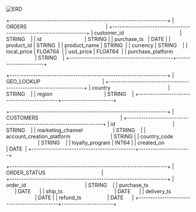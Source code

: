 ![ERD](https://github.com/jessicacampbell-astro/e-Electronics_analysis/assets/23153120/c73a90ad-07d6-44bd-88b2-3d51b63ebfb1)

+-------------------------------------------------------------------+
| ORDERS                                                            |
+-------------------------------------------------------------------+
| customer_id                                           | STRING    |
| id                                                    | STRING    | 
| purchase_ts                                           | DATE      | 
| product_id                                            | STRING    |
| product_name                                          | STRING    |
| currency                                              | STRING    |
| local_price                                           | FLOAT64   |
| usd_price                                             | FLOAT64   |
| purchase_platform                                     | STRING    |
+--------------------------------------------+----------------------+

+-------------------------------------------------------------------+
| GEO_LOOKUP                                                        |
+-------------------------------------------------------------------+
| country                                               | STRING    |
| region                                                | STRING    | 
+--------------------------------------------+----------------------+

+-------------------------------------------------------------------+
| CUSTOMERS                                                         |
+-------------------------------------------------------------------+
| id                                                    | STRING    |
| marketing_channel                                     | STRING    |
| account_creation_platform                             | STRING    |
| country_code                                          | STRING    | 
| loyalty_program                                       | INT64     | 
| created_on                                            | DATE      |
+--------------------------------------------+----------------------+

+-------------------------------------------------------------------+
| ORDER_STATUS                                                      |              
+-------------------------------------------------------------------+
| order_id                                              | STRING    |
| purchase_ts                                           | DATE      |
| ship_ts                                               | DATE      |
| delivery_ts                                           | DATE      |
| refund_ts                                             | DATE      |
+--------------------------------------------+----------------------+
